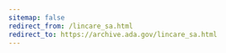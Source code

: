 ```yaml
---
sitemap: false 
redirect_from: /lincare_sa.html 
redirect_to: https://archive.ada.gov/lincare_sa.html 
---
```

